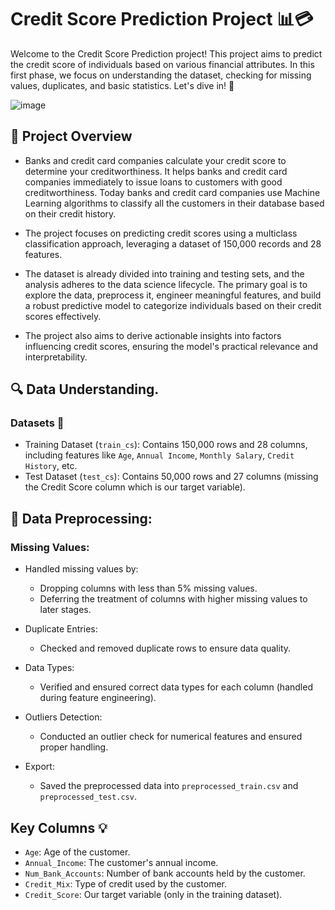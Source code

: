 # Credit Score Prediction Project 📊💳

Welcome to the Credit Score Prediction project! This project aims to predict the credit score of individuals based on various financial attributes. In this first phase, we focus on understanding the dataset, checking for missing values, duplicates, and basic statistics. Let's dive in! 🚀

![image](https://github.com/user-attachments/assets/2db59797-0d7d-4fac-8fcc-0c0ea9ba7d10)


## 📝 Project Overview

* Banks and credit card companies calculate your credit score to determine your creditworthiness. It helps banks and credit card companies immediately to issue loans to customers with good creditworthiness. Today banks and credit card companies use Machine Learning algorithms to classify all the customers in their database based on their credit history.

* The project focuses on predicting credit scores using a multiclass classification approach, leveraging a dataset of 150,000 records and 28 features.

* The dataset is already divided into training and testing sets, and the analysis adheres to the data science lifecycle. The primary goal is to explore the data, preprocess it, engineer meaningful features, and build a robust predictive model to categorize individuals based on their credit scores effectively.

* The project also aims to derive actionable insights into factors influencing credit scores, ensuring the model's practical relevance and interpretability.

## 🔍 Data Understanding.
### Datasets 📂
* Training Dataset (`train_cs`): Contains 150,000 rows and 28 columns, including features like `Age`, `Annual Income`, `Monthly Salary`, `Credit History`, etc.
* Test Dataset (`test_cs`): Contains 50,000 rows and 27 columns (missing the Credit Score column which is our target variable).

## 📝 Data Preprocessing:
### Missing Values:
* Handled missing values by:
  * Dropping columns with less than 5% missing values.
  * Deferring the treatment of columns with higher missing values to later stages.

* Duplicate Entries:
  * Checked and removed duplicate rows to ensure data quality.

* Data Types:
  * Verified and ensured correct data types for each column (handled during feature engineering).

* Outliers Detection:
  * Conducted an outlier check for numerical features and ensured proper handling.
 
* Export:
  * Saved the preprocessed data into `preprocessed_train.csv` and `preprocessed_test.csv`.

## Key Columns 💡

* `Age`: Age of the customer.
* `Annual_Income`: The customer's annual income.
* `Num_Bank_Accounts`: Number of bank accounts held by the customer.
* `Credit_Mix`: Type of credit used by the customer.
* `Credit_Score`: Our target variable (only in the training dataset).
